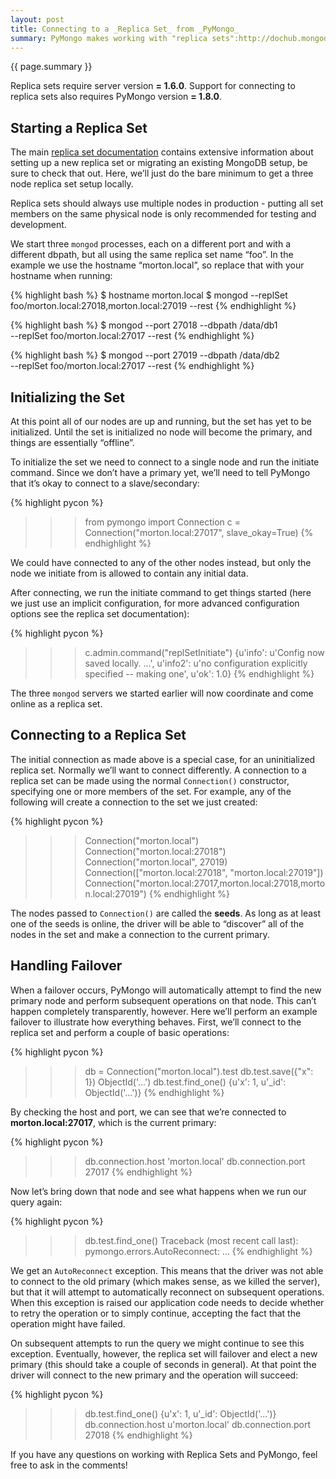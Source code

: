 ```yaml
---
layout: post
title: Connecting to a _Replica Set_ from _PyMongo_
summary: PyMongo makes working with "replica sets":http://dochub.mongodb.org/core/rs easy. Here we'll launch a new replica set and show how to handle both initialization and normal connections with PyMongo. This blog post will also be going up as an example in the "PyMongo docs":http://api.mongodb.org/python/current/examples/index.html - check that page out for more examples of how to get things done with PyMongo.
---
```


{{ page.summary }}

Replica sets require server version **<span style="text-align:right;">=
1.6.0</span>**. Support for connecting to replica sets also requires
PyMongo version **<span style="text-align:right;">= 1.8.0</span>**.

Starting a Replica Set
----------------------

The main [replica set documentation](http://dochub.mongodb.org/core/rs)
contains extensive information about setting up a new replica set or
migrating an existing MongoDB setup, be sure to check that out. Here,
we’ll just do the bare minimum to get a three node replica set setup
locally.

Replica sets should always use multiple nodes in production - putting
all set members on the same physical node is only recommended for
testing and development.

We start three <code>mongod</code> processes, each on a different port
and with a different dbpath, but all using the same replica set name
“foo”. In the example we use the hostname “morton.local”, so replace
that with your hostname when running:

{% highlight bash %}
$ hostname
morton.local
$ mongod --replSet foo/morton.local:27018,morton.local:27019 --rest
{% endhighlight %}

{% highlight bash %}
$ mongod --port 27018 --dbpath /data/db1 \
  --replSet foo/morton.local:27017 --rest
{% endhighlight %}

{% highlight bash %}
$ mongod --port 27019 --dbpath /data/db2 \
  --replSet foo/morton.local:27017 --rest
{% endhighlight %}

Initializing the Set
--------------------

At this point all of our nodes are up and running, but the set has yet
to be initialized. Until the set is initialized no node will become the
primary, and things are essentially “offline”.

To initialize the set we need to connect to a single node and run the
initiate command. Since we don’t have a primary yet, we’ll need to tell
PyMongo that it’s okay to connect to a slave/secondary:

{% highlight pycon %}
>>> from pymongo import Connection
>>> c = Connection("morton.local:27017", slave_okay=True)
{% endhighlight %}

We could have connected to any of the other nodes instead, but only the
node we initiate from is allowed to contain any initial data.

After connecting, we run the initiate command to get things started
(here we just use an implicit configuration, for more advanced
configuration options see the replica set documentation):

{% highlight pycon %}
>>> c.admin.command("replSetInitiate")
{u'info': u'Config now saved locally.  ...',
 u'info2': u'no configuration explicitly specified -- making one',
 u'ok': 1.0}
{% endhighlight %}

The three <code>mongod</code> servers we started earlier will now
coordinate and come online as a replica set.

Connecting to a Replica Set
---------------------------

The initial connection as made above is a special case, for an
uninitialized replica set. Normally we’ll want to connect differently. A
connection to a replica set can be made using the normal
<code>Connection()</code> constructor, specifying one or more members of
the set. For example, any of the following will create a connection to
the set we just created:

{% highlight pycon %}
>>> Connection("morton.local")
>>> Connection("morton.local:27018")
>>> Connection("morton.local", 27019)
>>> Connection(["morton.local:27018", "morton.local:27019"])
>>> Connection("morton.local:27017,morton.local:27018,morton.local:27019")
{% endhighlight %}

The nodes passed to <code>Connection()</code> are called the **seeds**.
As long as at least one of the seeds is online, the driver will be able
to “discover” all of the nodes in the set and make a connection to the
current primary.

Handling Failover
-----------------

When a failover occurs, PyMongo will automatically attempt to find the
new primary node and perform subsequent operations on that node. This
can’t happen completely transparently, however. Here we’ll perform an
example failover to illustrate how everything behaves. First, we’ll
connect to the replica set and perform a couple of basic operations:

{% highlight pycon %}
>>> db = Connection("morton.local").test
>>> db.test.save({"x": 1})
ObjectId('...')
>>> db.test.find_one()
{u'x': 1, u'_id': ObjectId('...')}
{% endhighlight %}

By checking the host and port, we can see that we’re connected to
**morton.local:27017**, which is the current primary:

{% highlight pycon %}
>>> db.connection.host
'morton.local'
>>> db.connection.port
27017
{% endhighlight %}

Now let’s bring down that node and see what happens when we run our
query again:

{% highlight pycon %}
>>> db.test.find_one()
Traceback (most recent call last):
pymongo.errors.AutoReconnect: ...
{% endhighlight %}

We get an <code>AutoReconnect</code> exception. This means that the
driver was not able to connect to the old primary (which makes sense, as
we killed the server), but that it will attempt to automatically
reconnect on subsequent operations. When this exception is raised our
application code needs to decide whether to retry the operation or to
simply continue, accepting the fact that the operation might have
failed.

On subsequent attempts to run the query we might continue to see this
exception. Eventually, however, the replica set will failover and elect
a new primary (this should take a couple of seconds in general). At that
point the driver will connect to the new primary and the operation will
succeed:

{% highlight pycon %}
>>> db.test.find_one()
{u'x': 1, u'_id': ObjectId('...')}
>>> db.connection.host
u'morton.local'
>>> db.connection.port
27018
{% endhighlight %}

If you have any questions on working with Replica Sets and PyMongo, feel
free to ask in the comments!
